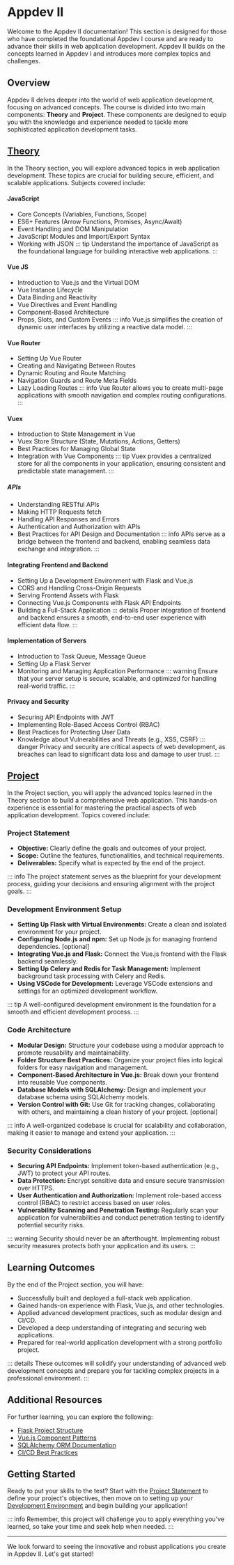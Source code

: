 # Appdev II

Welcome to the Appdev II documentation! This section is designed for those who have completed the foundational Appdev I course and are ready to advance their skills in web application development. Appdev II builds on the concepts learned in Appdev I and introduces more complex topics and challenges.

## Overview

Appdev II delves deeper into the world of web application development, focusing on advanced concepts. The course is divided into two main components: **Theory** and **Project**. These components are designed to equip you with the knowledge and experience needed to tackle more sophisticated application development tasks.

## [Theory](./appdev-II-theory/index.md)

In the Theory section, you will explore advanced topics in web application development. These topics are crucial for building secure, efficient, and scalable applications. Subjects covered include:

#### JavaScript

- Core Concepts (Variables, Functions, Scope)
- ES6+ Features (Arrow Functions, Promises, Async/Await)
- Event Handling and DOM Manipulation
- JavaScript Modules and Import/Export Syntax
- Working with JSON
  ::: tip
  Understand the importance of JavaScript as the foundational language for building interactive web applications.
  :::

#### Vue JS

- Introduction to Vue.js and the Virtual DOM
- Vue Instance Lifecycle
- Data Binding and Reactivity
- Vue Directives and Event Handling
- Component-Based Architecture
- Props, Slots, and Custom Events
  ::: info
  Vue.js simplifies the creation of dynamic user interfaces by utilizing a reactive data model.
  :::

#### Vue Router

- Setting Up Vue Router
- Creating and Navigating Between Routes
- Dynamic Routing and Route Matching
- Navigation Guards and Route Meta Fields
- Lazy Loading Routes
  ::: info
  Vue Router allows you to create multi-page applications with smooth navigation and complex routing configurations.
  :::

#### Vuex

- Introduction to State Management in Vue
- Vuex Store Structure (State, Mutations, Actions, Getters)
- Best Practices for Managing Global State
- Integration with Vue Components
  ::: tip
  Vuex provides a centralized store for all the components in your application, ensuring consistent and predictable state management.
  :::

##### APIs

- Understanding RESTful APIs
- Making HTTP Requests fetch
- Handling API Responses and Errors
- Authentication and Authorization with APIs
- Best Practices for API Design and Documentation
  ::: info
  APIs serve as a bridge between the frontend and backend, enabling seamless data exchange and integration.
  :::

#### Integrating Frontend and Backend

- Setting Up a Development Environment with Flask and Vue.js
- CORS and Handling Cross-Origin Requests
- Serving Frontend Assets with Flask
- Connecting Vue.js Components with Flask API Endpoints
- Building a Full-Stack Application
  ::: details
  Proper integration of frontend and backend ensures a smooth, end-to-end user experience with efficient data flow.
  :::

#### Implementation of Servers

- Introduction to Task Queue, Message Queue
- Setting Up a Flask Server
- Monitoring and Managing Application Performance
  ::: warning
  Ensure that your server setup is secure, scalable, and optimized for handling real-world traffic.
  :::

#### Privacy and Security

- Securing API Endpoints with JWT
- Implementing Role-Based Access Control (RBAC)
- Best Practices for Protecting User Data
- Knowledge about Vulnerabilities and Threats (e.g., XSS, CSRF)
  ::: danger
  Privacy and security are critical aspects of web development, as breaches can lead to significant data loss and damage to user trust.
  :::

## [Project](./appdev-II-project/index.md)

In the Project section, you will apply the advanced topics learned in the Theory section to build a comprehensive web application. This hands-on experience is essential for mastering the practical aspects of web application development. Topics covered include:

### Project Statement

- **Objective:** Clearly define the goals and outcomes of your project.
- **Scope:** Outline the features, functionalities, and technical requirements.
- **Deliverables:** Specify what is expected by the end of the project.

::: info
The project statement serves as the blueprint for your development process, guiding your decisions and ensuring alignment with the project goals.
:::

### Development Environment Setup

- **Setting Up Flask with Virtual Environments:** Create a clean and isolated environment for your project.
- **Configuring Node.js and npm:** Set up Node.js for managing frontend dependencies. [optional]
- **Integrating Vue.js and Flask:** Connect the Vue.js frontend with the Flask backend seamlessly.
- **Setting Up Celery and Redis for Task Management:** Implement background task processing with Celery and Redis.
- **Using VSCode for Development:** Leverage VSCode extensions and settings for an optimized development workflow.

::: tip
A well-configured development environment is the foundation for a smooth and efficient development process.
:::

### Code Architecture

- **Modular Design:** Structure your codebase using a modular approach to promote reusability and maintainability.
- **Folder Structure Best Practices:** Organize your project files into logical folders for easy navigation and management.
- **Component-Based Architecture in Vue.js:** Break down your frontend into reusable Vue components.
- **Database Models with SQLAlchemy:** Design and implement your database schema using SQLAlchemy models.
- **Version Control with Git:** Use Git for tracking changes, collaborating with others, and maintaining a clean history of your project. [optional]

::: info
A well-organized codebase is crucial for scalability and collaboration, making it easier to manage and extend your application.
:::

### Security Considerations

- **Securing API Endpoints:** Implement token-based authentication (e.g., JWT) to protect your API routes.
- **Data Protection:** Encrypt sensitive data and ensure secure transmission over HTTPS.
- **User Authentication and Authorization:** Implement role-based access control (RBAC) to restrict access based on user roles.
- **Vulnerability Scanning and Penetration Testing:** Regularly scan your application for vulnerabilities and conduct penetration testing to identify potential security risks.

::: warning
Security should never be an afterthought. Implementing robust security measures protects both your application and its users.
:::

## Learning Outcomes

By the end of the Project section, you will have:

- Successfully built and deployed a full-stack web application.
- Gained hands-on experience with Flask, Vue.js, and other technologies.
- Applied advanced development practices, such as modular design and CI/CD.
- Developed a deep understanding of integrating and securing web applications.
- Prepared for real-world application development with a strong portfolio project.

::: details
These outcomes will solidify your understanding of advanced web development concepts and prepare you for tackling complex projects in a professional environment.
:::

## Additional Resources

For further learning, you can explore the following:

- [Flask Project Structure](https://flask.palletsprojects.com/en/3.0.x/tutorial/layout/)
- [Vue.js Component Patterns](https://vuejs.org/guide/introduction.html)
- [SQLAlchemy ORM Documentation](https://docs.sqlalchemy.org/en/20/orm/)
- [CI/CD Best Practices](https://www.atlassian.com/continuous-delivery/continuous-integration)

## Getting Started

Ready to put your skills to the test? Start with the [Project Statement](./appdev-II-project/index.md) to define your project's objectives, then move on to setting up your [Development Environment](./appdev-II-project/development-environment-setup.md) and begin building your application!

::: info
Remember, this project will challenge you to apply everything you've learned, so take your time and seek help when needed.
:::

---

We look forward to seeing the innovative and robust applications you create in Appdev II. Let's get started!

